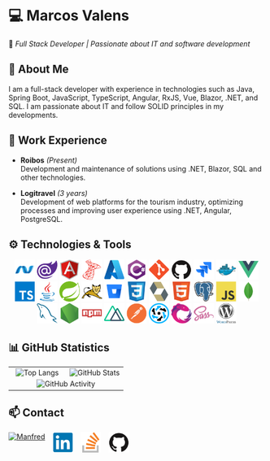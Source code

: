 # 💻 Marcos Valens

🚀 *Full Stack Developer | Passionate about IT and software development*

## 📌 About Me
I am a full-stack developer with experience in technologies such as Java, Spring Boot, JavaScript, TypeScript, Angular, RxJS, Vue, Blazor, .NET, and SQL. I am passionate about IT and follow SOLID principles in my developments.

## 💼 Work Experience

- **Roibos** *(Present)*  
  Development and maintenance of solutions using .NET, Blazor, SQL and other technologies.

- **Logitravel** *(3 years)*  
  Development of web platforms for the tourism industry, optimizing processes and improving user experience using .NET, Angular, PostgreSQL.

## ⚙️ Technologies & Tools
  
<p align="center">
  <img src="https://raw.githubusercontent.com/devicons/devicon/master/icons/dot-net/dot-net-original.svg" alt=".NET" title=".NET" width="40" height="40"/>
  <img src="https://raw.githubusercontent.com/devicons/devicon/master/icons/blazor/blazor-original.svg" alt="Blazor" title="Blazor" width="40" height="40"/>
  <img src="https://raw.githubusercontent.com/devicons/devicon/master/icons/angularjs/angularjs-original.svg" alt="Angular" title="Angular" width="40" height="40"/>
  <img src="https://raw.githubusercontent.com/devicons/devicon/master/icons/microsoftsqlserver/microsoftsqlserver-plain.svg" alt="SQL Server" title="SQL Server" width="40" height="40"/>
  <img src="https://raw.githubusercontent.com/devicons/devicon/master/icons/azure/azure-original.svg" alt="Azure" title="Azure" width="40" height="40"/>
  <img src="https://raw.githubusercontent.com/devicons/devicon/master/icons/csharp/csharp-original.svg" alt="C#" title="C#" width="40" height="40"/>
  <img src="https://raw.githubusercontent.com/devicons/devicon/master/icons/git/git-original.svg" alt="Git" title="Git" width="40" height="40"/>
  <img src="https://raw.githubusercontent.com/devicons/devicon/master/icons/github/github-original.svg" alt="GitHub" title="GitHub" width="40" height="40"/>
  <img src="https://raw.githubusercontent.com/devicons/devicon/master/icons/jira/jira-original.svg" alt="Jira" title="Jira" width="40" height="40"/>
  <img src="https://raw.githubusercontent.com/devicons/devicon/master/icons/docker/docker-original.svg" alt="Docker" title="Docker" width="40" height="40"/>
  <img src="https://raw.githubusercontent.com/devicons/devicon/master/icons/vuejs/vuejs-original.svg" alt="Vue.js" title="Vue.js" width="40" height="40"/>
  <img src="https://raw.githubusercontent.com/devicons/devicon/master/icons/typescript/typescript-original.svg" alt="TypeScript" title="TypeScript" width="40" height="40"/>
  <img src="https://raw.githubusercontent.com/devicons/devicon/master/icons/java/java-original.svg" alt="Java" title="Java" width="40" height="40"/>
  <img src="https://raw.githubusercontent.com/devicons/devicon/master/icons/spring/spring-original.svg" alt="Spring Boot" title="Spring Boot" width="40" height="40"/>
  <img src="https://raw.githubusercontent.com/devicons/devicon/master/icons/tomcat/tomcat-original.svg" alt="Apache Tomcat" title="Apache Tomcat" width="40" height="40"/>
  <img src="https://raw.githubusercontent.com/devicons/devicon/master/icons/bitbucket/bitbucket-original.svg" alt="Bitbucket" title="Bitbucket" width="40" height="40"/>
  <img src="https://raw.githubusercontent.com/devicons/devicon/master/icons/css3/css3-original.svg" alt="CSS" title="CSS" width="40" height="40"/>
  <img src="https://raw.githubusercontent.com/devicons/devicon/master/icons/hibernate/hibernate-original.svg" alt="Hibernate" title="Hibernate" width="40" height="40"/>
  <img src="https://raw.githubusercontent.com/devicons/devicon/master/icons/html5/html5-original.svg" alt="HTML" title="HTML" width="40" height="40"/>
  <img src="https://raw.githubusercontent.com/devicons/devicon/master/icons/postgresql/postgresql-original.svg" alt="PostgreSQL" title="PostgreSQL" width="40" height="40"/>
  <img src="https://raw.githubusercontent.com/devicons/devicon/master/icons/javascript/javascript-original.svg" alt="JavaScript" title="JavaScript" width="40" height="40"/>
  <img src="https://raw.githubusercontent.com/devicons/devicon/master/icons/mongodb/mongodb-original.svg" alt="MongoDB" title="MongoDB" width="40" height="40"/>
  <img src="https://raw.githubusercontent.com/devicons/devicon/master/icons/mysql/mysql-original.svg" alt="MySQL" title="MySQL" width="40" height="40"/>
  <img src="https://raw.githubusercontent.com/devicons/devicon/master/icons/nodejs/nodejs-original.svg" alt="Node.js" title="Node.js" width="40" height="40"/>
  <img src="https://raw.githubusercontent.com/devicons/devicon/master/icons/npm/npm-original-wordmark.svg" alt="NPM" title="NPM" width="40" height="40"/>
  <img src="https://raw.githubusercontent.com/devicons/devicon/master/icons/nuxtjs/nuxtjs-original.svg" alt="Nuxt.js" title="Nuxt.js" width="40" height="40"/>
  <img src="https://raw.githubusercontent.com/devicons/devicon/master/icons/postman/postman-original.svg" alt="Postman" title="Postman" width="40" height="40"/>
  <img src="https://raw.githubusercontent.com/devicons/devicon/master/icons/quasar/quasar-original.svg" alt="Quasar" title="Quasar" width="40" height="40"/>
  <img src="https://raw.githubusercontent.com/devicons/devicon/master/icons/rxjs/rxjs-original.svg" alt="RxJS" title="RxJS" width="40" height="40"/>
  <img src="https://raw.githubusercontent.com/devicons/devicon/master/icons/sass/sass-original.svg" alt="Sass" title="Sass" width="40" height="40"/>
  <img src="https://raw.githubusercontent.com/devicons/devicon/master/icons/wordpress/wordpress-original.svg" alt="WordPress" title="WordPress" width="40" height="40"/>
</p>

## 📊 GitHub Statistics

<div align="center">
  <table style="width: auto; border-collapse: collapse;">
    <tr>
      <td align="center" style="width: 50%;">
        <img src="https://github-readme-stats.vercel.app/api/top-langs/?username=MARCOSVALENS&layout=compact&theme=radical" 
             style="height:200px; width:auto;" alt="Top Langs">
      </td>
      <td align="center" style="width: 50%;">
        <img src="https://github-readme-stats.vercel.app/api?username=MARCOSVALENS&show_icons=true&theme=radical" 
             style="height:200px; width:auto;" alt="GitHub Stats">
      </td>
    </tr>
    <tr>
      <td colspan="2" align="center">
        <img src="https://github-readme-activity-graph.vercel.app/graph?username=MARCOSVALENS&theme=react-dark" 
             style="width:100%; max-width:800px; height:200px;" alt="GitHub Activity">
      </td>
    </tr>
  </table>
</div>

## 📫 Contact

<div align="left" style="display: flex; gap: 15px;">
  <a href="https://www.getmanfred.com/profile/marcosvalens" target="_blank">
    <img src="https://avatars.githubusercontent.com/u/40492612" alt="Manfred" width="40" height="40"/>
  </a>
  <a href="https://www.linkedin.com/in/marcosvalfra" target="_blank">
    <img src="https://raw.githubusercontent.com/devicons/devicon/master/icons/linkedin/linkedin-original.svg" alt="LinkedIn" width="40" height="40"/>
  </a>
  <a href="https://stackoverflow.com/users/14714810" target="_blank">
    <img src="https://raw.githubusercontent.com/devicons/devicon/master/icons/stackoverflow/stackoverflow-original.svg" alt="Stack Overflow" width="40" height="40"/>
  </a>
  <a href="https://github.com/marcosvalens" target="_blank">
    <img src="https://raw.githubusercontent.com/devicons/devicon/master/icons/github/github-original.svg" alt="GitHub" width="40" height="40"/>
  </a>
</div>

